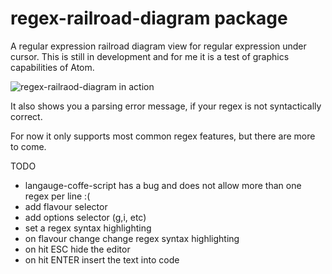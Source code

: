# regex-railroad-diagram package

A regular expression railroad diagram view for regular expression
under cursor.  This is still in development and for me it is a test of
graphics capabilities of Atom.

![regex-railraod-diagram in action](https://raw.githubusercontent.com/klorenz/atom-regex-railroad-diagrams/3552667228c192e81a0d2e5843e824c064b8e4b9/regex-railroad-diagrams.png)

It also shows you a parsing error message, if your regex is not syntactically
correct.

For now it only supports most common regex features, but there are more   
to come.

TODO
- langauge-coffe-script has a bug and does not allow more than one regex per line :(
- add flavour selector
- add options selector (g,i, etc)
- set a regex syntax highlighting
- on flavour change change regex syntax highlighting
- on hit ESC hide the editor
- on hit ENTER insert the text into code
